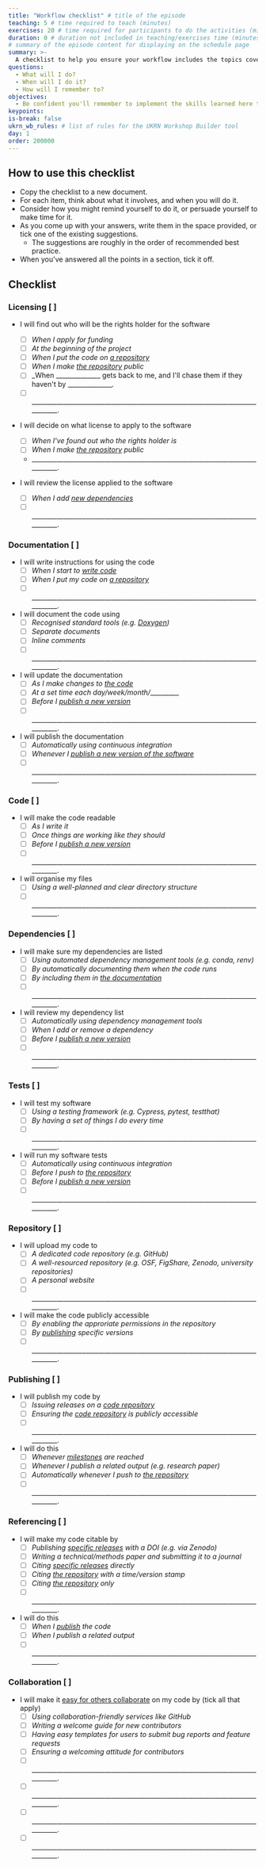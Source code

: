 ```yaml
---
title: "Workflow checklist" # title of the episode
teaching: 5 # time required to teach (minutes)
exercises: 20 # time required for participants to do the activities (minutes)
duration: 0 # duration not included in teaching/exercises time (minutes)
# summary of the episode content for displaying on the schedule page
summary: >-
  A checklist to help you ensure your workflow includes the topics covered today.
questions:
  - What will I do?
  - When will I do it?
  - How will I remember to?
objectives:
  - Be confident you'll remember to implement the skills learned here today.
keypoints:
is-break: false
ukrn_wb_rules: # list of rules for the UKRN Workshop Builder tool
day: 1
order: 200000
---
```


## How to use this checklist

* Copy the checklist to a new document.
* For each item, think about what it involves, and when you will do it.
* Consider how you might remind yourself to do it, or persuade yourself to make time for it.
* As you come up with your answers, write them in the space provided, or tick one of the existing suggestions.
  * The suggestions are roughly in the order of recommended best practice.
* When you've answered all the points in a section, tick it off.

## Checklist

### Licensing [ ]

- I will find out who will be the rights holder for the software
  - [ ] _When I apply for funding_
  - [ ] _At the beginning of the project_
  - [ ] _When I put the code on [a repository](#repository--)_
  - [ ] _When I make [the repository](#repository--) public_
  - [ ] _When ______________ gets back to me, and I'll chase them if they haven't by _______________._
  - [ ] _______________________________________________________________________________.

- I will decide on what license to apply to the software
  - [ ] _When I've found out who the rights holder is_
  - [ ] _When I make [the repository](#repository--) public_
  - _______________________________________________________________________________.

- I will review the license applied to the software
  - [ ] _When I add [new dependencies](#dependencies--)_
  - [ ] _______________________________________________________________________________.

### Documentation [ ]

- I will write instructions for using the code
  - [ ] _When I start to [write code](#code--)_
  - [ ] _When I put my code on [a repository](#repository--)_
  - [ ] _______________________________________________________________________________.
- I will document the code using
  - [ ] _Recognised standard tools (e.g. [Doxygen](https://www.doxygen.nl/index.html))_
  - [ ] _Separate documents_
  - [ ] _Inline comments_
  - [ ] _______________________________________________________________________________.
- I will update the documentation
  - [ ] _As I make changes to [the code](#code--)_
  - [ ] _At a set time each day/week/month/__________
  - [ ] _Before I [publish a new version](#publishing--)_
  - [ ] _______________________________________________________________________________.
- I will publish the documentation
  - [ ] _Automatically using continuous integration_
  - [ ] _Whenever I [publish a new version of the software](#publishing--)_
  - [ ] _______________________________________________________________________________.

### Code [ ]

- I will make the code readable
  - [ ] _As I write it_
  - [ ] _Once things are working like they should_
  - [ ] _Before I [publish a new version](#publishing--)_
  - [ ] _______________________________________________________________________________.

- I will organise my files
  - [ ] _Using a well-planned and clear directory structure_
  - [ ] _______________________________________________________________________________.

### Dependencies [ ]

- I will make sure my dependencies are listed
  - [ ] _Using automated dependency management tools (e.g. conda, renv)_
  - [ ] _By automatically documenting them when the code runs_
  - [ ] _By including them in [the documentation](#documentation--)_
  - [ ] _______________________________________________________________________________.
- I will review my dependency list
  - [ ] _Automatically using dependency management tools_
  - [ ] _When I add or remove a dependency_
  - [ ] _Before I [publish a new version](#publishing--)_
  - [ ] _______________________________________________________________________________.

### Tests [ ]

- I will test my software
  - [ ] _Using a testing framework (e.g. Cypress, pytest, testthat)_
  - [ ] _By having a set of things I do every time_
  - [ ] _______________________________________________________________________________.

- I will run my software tests
  - [ ] _Automatically using continuous integration_
  - [ ] _Before I push to [the repository](#repository--)_
  - [ ] _Before I [publish a new version](#publishing--)_
  - [ ] _______________________________________________________________________________.

### Repository [ ]

- I will upload my code to
  - [ ] _A dedicated code repository (e.g. GitHub)_
  - [ ] _A well-resourced repository (e.g. OSF, FigShare, Zenodo, university repositories)_
  - [ ] _A personal website_
  - [ ] _______________________________________________________________________________.
- I will make the code publicly accessible
  - [ ] _By enabling the approriate permissions in the repository_
  - [ ] _By [publishing](#publishing--) specific versions_
  - [ ] _______________________________________________________________________________.

### Publishing [ ]

- I will publish my code by
  - [ ] _Issuing releases on a [code repository](#repository--)_
  - [ ] _Ensuring the [code repository](#repository--) is publicly accessible_
  - [ ] _______________________________________________________________________________.
- I will do this
  - [ ] _Whenever [milestones](#collaboration--) are reached_
  - [ ] _Whenever I publish a related output (e.g. research paper)_
  - [ ] _Automatically whenever I push to [the repository](#repository--)_
  - [ ] _______________________________________________________________________________.

### Referencing [ ]

- I will make my code citable by
  - [ ] _Publishing [specific releases](#publishing--) with a DOI (e.g. via Zenodo)_
  - [ ] _Writing a technical/methods paper and submitting it to a journal_
  - [ ] _Citing [specific releases](#publishing--) directly_
  - [ ] _Citing [the repository](#repository--) with a time/version stamp_
  - [ ] _Citing [the repository](#repository--) only_
  - [ ] _______________________________________________________________________________.
- I will do this
  - [ ] _When I [publish](#publishing--) the code_
  - [ ] _When I publish a related output_
  - [ ] _______________________________________________________________________________.

### Collaboration [ ]

- I will make it
  [easy for others collaborate](https://journals.plos.org/ploscompbiol/article?id=10.1371/journal.pcbi.1007296#sec007)
  on my code by (tick all that apply)
  - [ ] _Using collaboration-friendly services like GitHub_
  - [ ] _Writing a welcome guide for new contributors_
  - [ ] _Having easy templates for users to submit bug reports and feature requests_
  - [ ] _Ensuring a welcoming attitude for contributors_
  - [ ] _______________________________________________________________________________.
  - [ ] _______________________________________________________________________________.
  - [ ] _______________________________________________________________________________.
  - [ ] _______________________________________________________________________________.
